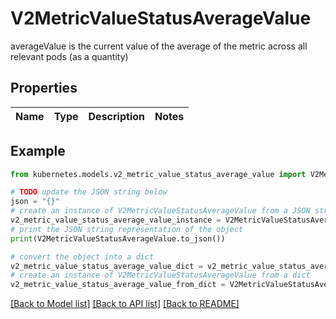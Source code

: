 # V2MetricValueStatusAverageValue

averageValue is the current value of the average of the metric across all relevant pods (as a quantity)

## Properties

Name | Type | Description | Notes
------------ | ------------- | ------------- | -------------

## Example

```python
from kubernetes.models.v2_metric_value_status_average_value import V2MetricValueStatusAverageValue

# TODO update the JSON string below
json = "{}"
# create an instance of V2MetricValueStatusAverageValue from a JSON string
v2_metric_value_status_average_value_instance = V2MetricValueStatusAverageValue.from_json(json)
# print the JSON string representation of the object
print(V2MetricValueStatusAverageValue.to_json())

# convert the object into a dict
v2_metric_value_status_average_value_dict = v2_metric_value_status_average_value_instance.to_dict()
# create an instance of V2MetricValueStatusAverageValue from a dict
v2_metric_value_status_average_value_from_dict = V2MetricValueStatusAverageValue.from_dict(v2_metric_value_status_average_value_dict)
```
[[Back to Model list]](../README.md#documentation-for-models) [[Back to API list]](../README.md#documentation-for-api-endpoints) [[Back to README]](../README.md)


